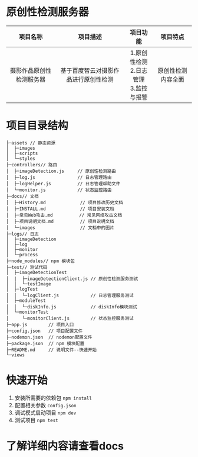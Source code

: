 # 原创性检测服务器
|项目名称|项目描述|项目功能|项目特点|
|:----:|:----:|:----:|:----:|
|摄影作品原创性检测服务器|基于百度智云对摄影作品进行原创性检测|1.原创性检测</br> 2.日志管理</br> 3.监控与报警|原创性检测内容全面|
# 项目目录结构
```shell
├─assets // 静态资源
│  ├─images
│  ├─scripts
│  └─styles
├─controllers// 路由
│  ├─imageDetection.js     // 原创性检测路由
│  ├─log.js                // 日志管理路由
│  ├─logHelper.js          // 日志管理帮助文件
│  └─monitor.js            // 状态监控路由
├─docs// 文档
│  ├─History.md             // 项目修改历史文档
│  ├─INSTALL.md             // 项目安装文档
│  ├─常见Web攻击.md          // 常见网络攻击文档
│  ├─项目说明文档.md          // 项目说明文档
│  └─images                 // 文档中的图片 
├─logs// 日志
│  ├─imageDetection
│  ├─log
│  ├─monitor
│  └─process
├─node_modules// npm 模块包
├─test// 测试代码
│  ├─imageDetectionTest
│  |  ├─imageDetectionClient.js // 原创性检测服务测试
│  │  └─testImage
│  ├─logTest
│  │  └─logClient.js            // 日志管理服务测试
│  ├─moduleTest
│  │  └─diskInfo.js             // diskInfo模块测试
│  └─monitorTest
│     └─monitorClient.js        // 状态监控服务测试
├─app.js        // 项目入口
├─config.json   // 项目配置文件
├─nodemon.json  // nodemon配置文件
├─package.json  // npm 模块配置
├─README.md     // 说明文件--快速开始
└─views
```

# 快速开始
1. 安装所需要的依赖包
`npm install`
2. 配置相关参数
`config.json`
3. 调试模式启动项目
`npm dev`
4. 测试项目
`npm test`
# 了解详细内容请查看docs